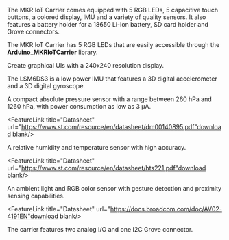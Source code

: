<FeatureDescription>

The MKR IoT Carrier comes equipped with 5 RGB LEDs, 5 capacitive touch buttons, a colored display, IMU and a variety of quality sensors. It also features a battery holder for a 18650 Li-Ion battery, SD card holder and Grove connectors.

</FeatureDescription>

<FeatureList>

<Feature title="RGB LEDs" image="led">

The MKR IoT Carrier has 5 RGB LEDs that are easily accessible through the **Arduino_MKRIoTCarrier** library.

</Feature>

<Feature title="Rounded 1.3” TFT Display" image="configurability">

Create graphical UIs with a 240x240 resolution display.

</Feature>


<Feature title="LSM6DS3" image="imu">

The LSM6DS3 is a low power IMU that features a 3D digital accelerometer and a 3D digital gyroscope.

<FeatureLink title="Datasheet" url="https://docs.arduino.cc/resources/datasheets/LSM6DS3-datasheet.pdf" download blank/>
</Feature>

<Feature title="LPS22HB" image="pressure-sensor">
A compact absolute pressure sensor with a range between 260 hPa and 1260 hPa, with power consumption as low as 3 μA.

<FeatureLink title="Datasheet" url="https://www.st.com/resource/en/datasheet/dm00140895.pdf"download blank/>
</Feature>

<Feature title="HTS221" image="temperature-sensor">
A relative humidity and temperature sensor with high accuracy.

<FeatureLink title="Datasheet" url="https://www.st.com/resource/en/datasheet/hts221.pdf"download blank/>
</Feature>

<Feature title="APDS-9960" image="color-sensor">

An ambient light and RGB color sensor with gesture detection and proximity sensing capabilities.

<FeatureLink title="Datasheet" url="https://docs.broadcom.com/doc/AV02-4191EN"download blank/>
</Feature>

<Feature title="3x Grove connectors" image="connection">

The carrier features two analog I/O and one I2C Grove connector.

</Feature>

</FeatureList>
